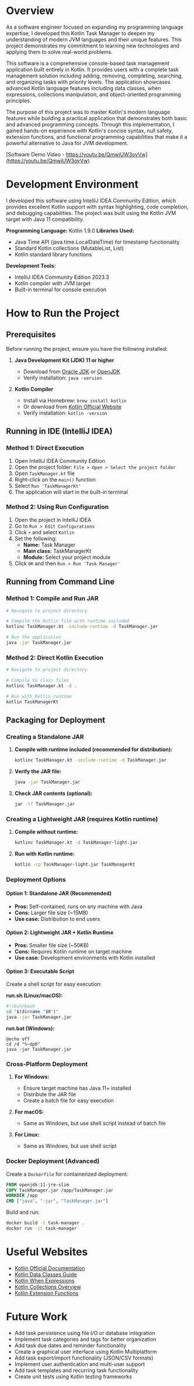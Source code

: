 # Overview

As a software engineer focused on expanding my programming language expertise, I developed this Kotlin Task Manager to deepen my understanding of modern JVM languages and their unique features. This project demonstrates my commitment to learning new technologies and applying them to solve real-world problems.

This software is a comprehensive console-based task management application built entirely in Kotlin. It provides users with a complete task management solution including adding, removing, completing, searching, and organizing tasks with priority levels. The application showcases advanced Kotlin language features including data classes, when expressions, collections manipulation, and object-oriented programming principles.

The purpose of this project was to master Kotlin's modern language features while building a practical application that demonstrates both basic and advanced programming concepts. Through this implementation, I gained hands-on experience with Kotlin's concise syntax, null safety, extension functions, and functional programming capabilities that make it a powerful alternative to Java for JVM development.

[Software Demo Video - https://youtu.be/QmwiUW3ovVw](https://youtu.be/QmwiUW3ovVw)

# Development Environment

I developed this software using IntelliJ IDEA Community Edition, which provides excellent Kotlin support with syntax highlighting, code completion, and debugging capabilities. The project was built using the Kotlin JVM target with Java 11 compatibility.

**Programming Language:** Kotlin 1.9.0
**Libraries Used:** 
- Java Time API (java.time.LocalDateTime) for timestamp functionality
- Standard Kotlin collections (MutableList, List)
- Kotlin standard library functions

**Development Tools:**
- IntelliJ IDEA Community Edition 2023.3
- Kotlin compiler with JVM target
- Built-in terminal for console execution

# How to Run the Project

## Prerequisites

Before running the project, ensure you have the following installed:

1. **Java Development Kit (JDK) 11 or higher**
   - Download from [Oracle JDK](https://www.oracle.com/java/technologies/downloads/) or [OpenJDK](https://openjdk.org/)
   - Verify installation: `java -version`

2. **Kotlin Compiler**
   - Install via Homebrew: `brew install kotlin`
   - Or download from [Kotlin Official Website](https://kotlinlang.org/docs/command-line.html)
   - Verify installation: `kotlin -version`

## Running in IDE (IntelliJ IDEA)

### Method 1: Direct Execution
1. Open IntelliJ IDEA Community Edition
2. Open the project folder: `File > Open > Select the project folder`
3. Open `TaskManager.kt` file
4. Right-click on the `main()` function
5. Select `Run 'TaskManagerKt'`
6. The application will start in the built-in terminal

### Method 2: Using Run Configuration
1. Open the project in IntelliJ IDEA
2. Go to `Run > Edit Configurations`
3. Click `+` and select `Kotlin`
4. Set the following:
   - **Name:** Task Manager
   - **Main class:** TaskManagerKt
   - **Module:** Select your project module
5. Click `OK` and then `Run > Run 'Task Manager'`

## Running from Command Line

### Method 1: Compile and Run JAR
```bash
# Navigate to project directory

# Compile the Kotlin file with runtime included
kotlinc TaskManager.kt -include-runtime -d TaskManager.jar

# Run the application
java -jar TaskManager.jar
```

### Method 2: Direct Kotlin Execution
```bash
# Navigate to project directory

# Compile to class files
kotlinc TaskManager.kt -d .

# Run with Kotlin runtime
kotlin TaskManagerKt
```

## Packaging for Deployment

### Creating a Standalone JAR

1. **Compile with runtime included (recommended for distribution):**
   ```bash
   kotlinc TaskManager.kt -include-runtime -d TaskManager.jar
   ```

2. **Verify the JAR file:**
   ```bash
   java -jar TaskManager.jar
   ```

3. **Check JAR contents (optional):**
   ```bash
   jar -tf TaskManager.jar
   ```

### Creating a Lightweight JAR (requires Kotlin runtime)

1. **Compile without runtime:**
   ```bash
   kotlinc TaskManager.kt -d TaskManager-light.jar
   ```

2. **Run with Kotlin runtime:**
   ```bash
   kotlin -cp TaskManager-light.jar TaskManagerKt
   ```

### Deployment Options

#### Option 1: Standalone JAR (Recommended)
- **Pros:** Self-contained, runs on any machine with Java
- **Cons:** Larger file size (~15MB)
- **Use case:** Distribution to end users

#### Option 2: Lightweight JAR + Kotlin Runtime
- **Pros:** Smaller file size (~50KB)
- **Cons:** Requires Kotlin runtime on target machine
- **Use case:** Development environments with Kotlin installed

#### Option 3: Executable Script
Create a shell script for easy execution:

**run.sh (Linux/macOS):**
```bash
#!/bin/bash
cd "$(dirname "$0")"
java -jar TaskManager.jar
```

**run.bat (Windows):**
```batch
@echo off
cd /d "%~dp0"
java -jar TaskManager.jar
```

### Cross-Platform Deployment

1. **For Windows:**
   - Ensure target machine has Java 11+ installed
   - Distribute the JAR file
   - Create a batch file for easy execution

2. **For macOS:**
   - Same as Windows, but use shell script instead of batch file

3. **For Linux:**
   - Same as Windows, but use shell script

### Docker Deployment (Advanced)

Create a `Dockerfile` for containerized deployment:

```dockerfile
FROM openjdk:11-jre-slim
COPY TaskManager.jar /app/TaskManager.jar
WORKDIR /app
CMD ["java", "-jar", "TaskManager.jar"]
```

Build and run:
```bash
docker build -t task-manager .
docker run -it task-manager
```

# Useful Websites

- [Kotlin Official Documentation](https://kotlinlang.org/docs/)
- [Kotlin Data Classes Guide](https://kotlinlang.org/docs/data-classes.html)
- [Kotlin When Expressions](https://kotlinlang.org/docs/control-flow.html#when-expression)
- [Kotlin Collections Overview](https://kotlinlang.org/docs/collections-overview.html)
- [Kotlin Extension Functions](https://kotlinlang.org/docs/extensions.html)

# Future Work

- Add task persistence using file I/O or database integration
- Implement task categories and tags for better organization
- Add task due dates and reminder functionality
- Create a graphical user interface using Kotlin Multiplatform
- Add task export/import functionality (JSON/CSV formats)
- Implement user authentication and multi-user support
- Add task templates and recurring task functionality
- Create unit tests using Kotlin testing frameworks
